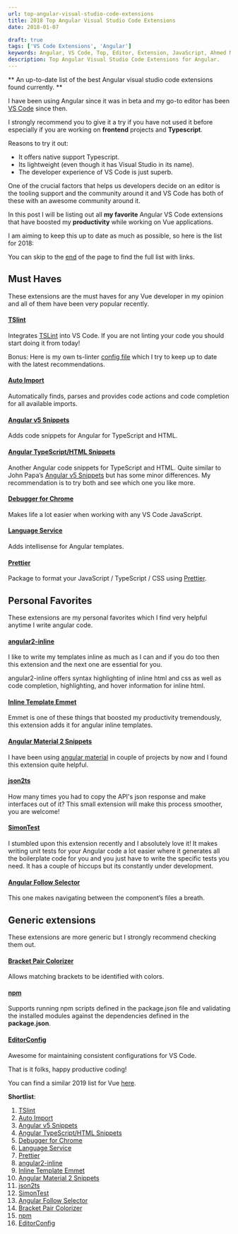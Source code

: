 ```yaml
---
url: top-angular-visual-studio-code-extensions
title: 2018 Top Angular Visual Studio Code Extensions
date: 2018-01-07

draft: true
tags: ['VS Code Extensions', 'Angular']
keywords: Angular, VS Code, Top, Editor, Extension, JavaScript, Ahmed Mansour, Angular5, ng, Finland, Web Developer, 2018, 2019, Best, Angular tips, Angular blog
description: Top Angular Visual Studio Code Extensions for Angular.
---
```


** An up-to-date list of the best Angular visual studio code extensions found currently. **

I have been using Angular since it was in beta and my go-to editor has been [VS Code](https://code.visualstudio.com/) since then.

I strongly recommend you to give it a try if you have not used it before especially if you are working on **frontend** projects and **Typescript**.

Reasons to try it out:

- It offers native support Typescript.
- Its lightweight (even though it has Visual Studio in its name).
- The developer experience of VS Code is just superb.

One of the crucial factors that helps us developers decide on an editor is the tooling support and the community around it and VS Code has both of these with an awesome community around it.

In this post I will be listing out all **my favorite** Angular VS Code extensions that have boosted my **productivity** while working on Vue applications.

I am aiming to keep this up to date as much as possible, so here is the list for 2018:

You can skip to the [end](#summary) of the page to find the full list with links.

## Must Haves

These extensions are the must haves for any Vue developer in my opinion and all of them have been very popular recently.

#### [TSlint][1]

Integrates [TSLint](https://palantir.github.io/tslint/) into VS Code. If you are not linting your code you should start doing it from today!

Bonus: Here is my own ts-linter [config file](https://gist.github.com/mansour-ahmed/18753d7096cc4534b4b90954de993a4e) which I try to keep up to date with the latest recommendations.

#### [Auto Import][2]

Automatically finds, parses and provides code actions and code completion for all available imports.

#### [Angular v5 Snippets][3]

Adds code snippets for Angular for TypeScript and HTML.

#### [Angular TypeScript/HTML Snippets][4]

Another Angular code snippets for TypeScript and HTML. Quite similar to John Papa’s [Angular v5 Snippets][3] but has some minor differences. My recommendation is to try both and see which one you like more.

#### [Debugger for Chrome][5]

Makes life a lot easier when working with any VS Code JavaScript.

#### [Language Service][6]

Adds intellisense for Angular templates.

#### [Prettier][7]

Package to format your JavaScript / TypeScript / CSS using [Prettier](https://github.com/prettier/prettier).

## Personal Favorites

These extensions are my personal favorites which I find very helpful anytime I write angular code.

#### [angular2-inline][8]

I like to write my templates inline as much as I can and if you do too then this extension and the next one are essential for you.

angular2-inline offers syntax highlighting of inline html and css as well as code completion, highlighting, and hover information for inline html.

#### [Inline Template Emmet][9]

Emmet is one of these things that boosted my productivity tremendously, this extension adds it for angular inline templates.

#### [Angular Material 2 Snippets][10]

I have been using [angular material](https://material.angular.io/) in couple of projects by now and I found this extension quite helpful.

#### [json2ts][11]

How many times you had to copy the API's json response and make interfaces out of it? This small extension will make this process smoother, you are welcome!

#### [SimonTest][12]

I stumbled upon this extension recently and I absolutely love it! It makes writing unit tests for your Angular code a lot easier where it generates all the boilerplate code for you and you just have to write the specific tests you need. It has a couple of hiccups but its constantly under development.

#### [Angular Follow Selector][13]

This one makes navigating between the component’s files a breath.

## Generic extensions

These extensions are more generic but I strongly recommend checking them out.

#### [Bracket Pair Colorizer][14]

Allows matching brackets to be identified with colors.

#### [npm][15]

Supports running npm scripts defined in the package.json file and validating the installed modules against the dependencies defined in the **package.json**.

#### [EditorConfig][16]

Awesome for maintaining consistent configurations for VS Code.

That is it folks, happy productive coding!

You can find a similar 2019 list for Vue [here](/2019-top-vue-visual-studio-code-extensions).

<p id="summary"><strong>Shortlist</strong>:</p>

1. [TSlint][1]
2. [Auto Import][2]
3. [Angular v5 Snippets][3]
4. [Angular TypeScript/HTML Snippets][4]
5. [Debugger for Chrome][5]
6. [Language Service][6]
7. [Prettier][7]
8. [angular2-inline][8]
9. [Inline Template Emmet][9]
10. [Angular Material 2 Snippets][10]
11. [json2ts][11]
12. [SimonTest][12]
13. [Angular Follow Selector][13]
14. [Bracket Pair Colorizer][14]
15. [npm][15]
16. [EditorConfig][16]

[1]: https://marketplace.visualstudio.com/items?itemName=eg2.tslint
[2]: https://marketplace.visualstudio.com/items?itemName=steoates.autoimport
[3]: https://marketplace.visualstudio.com/items?itemName=johnpapa.Angular2
[4]: https://marketplace.visualstudio.com/items?itemName=danwahlin.angular2-snippets
[5]: https://marketplace.visualstudio.com/items?itemName=msjsdiag.debugger-for-chrome
[6]: https://marketplace.visualstudio.com/items?itemName=Angular.ng-template
[7]: https://marketplace.visualstudio.com/items?itemName=esbenp.prettier-vscode
[8]: https://marketplace.visualstudio.com/items?itemName=natewallace.angular2-inline
[9]: https://marketplace.visualstudio.com/items?itemName=jakethashi.vscode-angular2-emmet#overview
[10]: https://marketplace.visualstudio.com/items?itemName=hardikpthv.AngularMaterial
[11]: https://marketplace.visualstudio.com/items?itemName=GregorBiswanger.json2ts
[12]: https://marketplace.visualstudio.com/items?itemName=SimonTest.simontest#overview
[13]: https://marketplace.visualstudio.com/items?itemName=sanderledegen.angular-follow-selector#overview
[14]: https://marketplace.visualstudio.com/items?itemName=CoenraadS.bracket-pair-colorizer
[15]: https://marketplace.visualstudio.com/items?itemName=eg2.vscode-npm-script
[16]: https://marketplace.visualstudio.com/items?itemName=EditorConfig.EditorConfig
